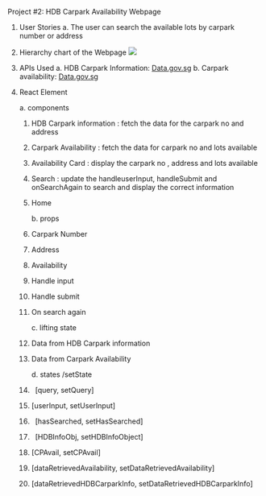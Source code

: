 ﻿Project #2: HDB Carpark Availability Webpage

1. User Stories
   a. The user can search the available lots by carpark number or address

2. Hierarchy chart of the Webpage
   <img src= "./Hierachychart.PNG">

3. APIs Used
   a. HDB Carpark Information: [Data.gov.sg](https://data.gov.sg/api/action/datastore_search?resource_id=139a3035-e624-4f56-b63f-89ae28d4ae4c&limit=2182)
   b. Carpark availability: [Data.gov.sg](https://api.data.gov.sg/v1/transport/carpark-availability)

4. React Element

   a. components

   1. HDB Carpark information : fetch the data for the carpark no and address
   2. Carpark Availability : fetch the data for carpark no and lots available
   3. Availability Card : display the carpark no , address and lots available
   4. Search : update the handleuserInput, handleSubmit and onSearchAgain to search and display the correct information
   5. Home

      b. props

   6. Carpark Number
   7. Address
   8. Availability
   9. Handle input
   10. Handle submit
   11. On search again

       c. lifting state

   12. Data from HDB Carpark information
   13. Data from Carpark Availability

       d. states /setState

   14. ` `[query, setQuery]
   15. [userInput, setUserInput]
   16. ` `[hasSearched, setHasSearched]
   17. ` `[HDBInfoObj, setHDBInfoObject]
   18. [CPAvail, setCPAvail]
   19. [dataRetrievedAvailability, setDataRetrievedAvailability]
   20. [dataRetrievedHDBCarparkInfo, setDataRetrievedHDBCarparkInfo]
